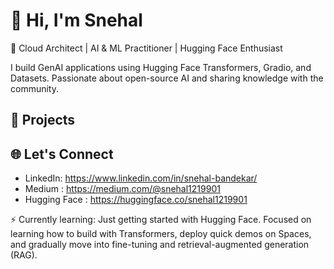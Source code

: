 # 👋 Hi, I'm Snehal

🚀 Cloud Architect | AI & ML Practitioner | Hugging Face Enthusiast

I build GenAI applications using Hugging Face Transformers, Gradio, and Datasets. Passionate about open-source AI and sharing knowledge with the community.

## 🔭 Projects


## 🌐 Let's Connect
- LinkedIn: https://www.linkedin.com/in/snehal-bandekar/
- Medium : https://medium.com/@snehal1219901
- Hugging Face : https://huggingface.co/snehal1219901

⚡ Currently learning: Just getting started with Hugging Face. Focused on learning how to build with Transformers, deploy quick demos on Spaces, and gradually move into fine-tuning and retrieval-augmented generation (RAG).
